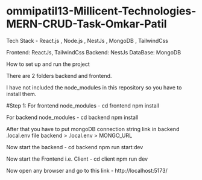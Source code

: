 # ommipatil13-Millicent-Technologies-MERN-CRUD-Task-Omkar-Patil

Tech Stack - React.js , Node.js , NestJs , MongoDB , TailwindCss

Frontend: ReactJs, TailwindCss
Backend: NestJs
DataBase: MongoDB

How to set up and run the project

There are 2 folders backend and frontend.

I have not included the node_modules in this repository so you have to install them.

#Step 1:
For frontend node_modules -
cd frontend
npm install

For backend node_modules -
cd backend
npm install

After that you have to put mongoDB connection string link in backend .local.env file
backend > .local.env > MONGO_URL

Now start the backend -
cd backend
npm run start:dev

Now start the Frontend i.e. Client -
cd client
npm run dev

Now open any browser and go to this link - http://localhost:5173/


